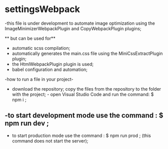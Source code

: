 # settingsWebpack

-this file is under development to automate image optimization using the ImageMinimizerWebpackPlugin
and CopyWebpackPlugin plugins;

** but can be used for**

- automatic scss compilation;
- automatically generates the main.css file using the MiniCssExtractPlugin plugin;
- the HtmlWebpackPlugin plugin is used;
- babel configuration and automation;

-how to run a file in your project-

- download the repository; copy the files from the repository to the folder with the project; - open
  Visual Studio Code and run the command: $ npm i ;

## -to start development mode use the command : $ npm run dev ;

- to start production mode use the command : $ npm run prod ; (this command does not start the
  server);
